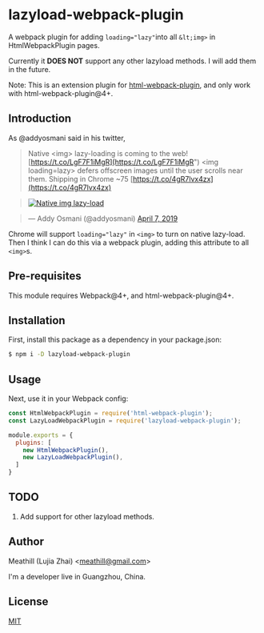 lazyload-webpack-plugin
========

A webpack plugin for adding `loading="lazy"`into all `&lt;img>` in HtmlWebpackPlugin pages.

Currently it **DOES NOT** support any other lazyload methods. I will add them in the future. 

Note: This is an extension plugin for [html-webpack-plugin](https://github.com/ampedandwired/html-webpack-plugin),
and only work with html-webpack-plugin@4+.

Introduction
--------

As @addyosmani said in his twitter,

> Native &lt;img&gt; lazy-loading is coming to the web! [https://t.co/LgF7F1iMgR](https://t.co/LgF7F1iMgR") &lt;img loading=lazy&gt; defers offscreen images until the user scrolls near them. Shipping in Chrome ~75 [https://t.co/4gR7lvx4zx](https://t.co/4gR7lvx4zx)

> [![Native img lazy-load](https://pbs.twimg.com/media/D3h8TW4UwAAj1jX?format=png&name=medium)](https://pic.twitter.com/luCHEfLkKD)
 
> &mdash; Addy Osmani (@addyosmani) [April 7, 2019](https://t/witter.com/addyosmani/status/1114777583302799360?ref_src=twsrc%5Etfw) 

Chrome will support `loading="lazy"` in `<img>` to turn on native lazy-load.
Then I think I can do this via a webpack plugin, adding this attribute to all `<img>`s.

Pre-requisites  
--------

This module requires Webpack@4+, and html-webpack-plugin@4+.

Installation
--------

First, install this package as a dependency in your package.json:

```bash
$ npm i -D lazyload-webpack-plugin
```

Usage
--------

Next, use it in your Webpack config:

```js
const HtmlWebpackPlugin = require('html-webpack-plugin');
const LazyLoadWebpackPlugin = require('lazyload-webpack-plugin');

module.exports = {
  plugins: [
    new HtmlWebpackPlugin(),
    new LazyLoadWebpackPlugin(),
  ]
}
```

TODO
--------

1. Add support for other lazyload methods.

Author
--------

Meathill (Lujia Zhai) <[meathill@gmail.com](mailto:meathill@gmail.com)>

I'm a developer live in Guangzhou, China.

License
--------

[MIT](https://opensource.org/licenses/MIT)
